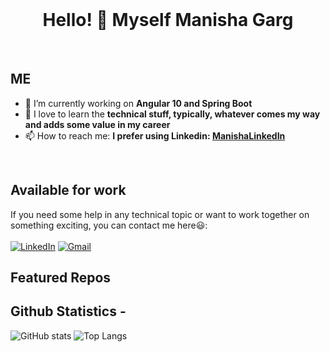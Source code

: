 <br>
<h1 align="center">Hello! 👋 Myself Manisha Garg </h1>

<p aligh="left"></p>

<br>


## ME

- 🔭 I’m currently working on **Angular 10 and Spring Boot**
- 🌱 I love to learn the **technical stuff, typically, whatever comes my way and adds some value in my career**
- 📫 How to reach me: **I prefer using Linkedin: <a href='https://www.linkedin.com/in/gargmanisha2111/'>ManishaLinkedIn</a>**

<br>

## Available for work
If you need some help in any technical topic or want to work together on something exciting, you can contact me here😃:
<br>
<br>
[![LinkedIn](https://img.shields.io/static/v1?style=for-the-badge&logo=linkedin&label=LinkedIn&message=ManishaGarg&color=blue)](https://linkedin.com/in/gargmanisha2111)
[![Gmail](https://img.shields.io/static/v1?style=for-the-badge&logo=gmail&label=Gmail&message=gargmanisha2111@gmail.com&color=red)](mailto:gargmanisha2111@gmail.com)


## Featured Repos
<!---
![CUCTF](https://github-readme-stats.vercel.app/api/pin/?username=gargmanisha2111&repo=CUCTF&theme=vue-dark)
![SubDemon (subdemon enum tool)](https://github-readme-stats.vercel.app/api/pin/?username=gargmanisha2111&repo=subdemon&theme=vue-dark)
![Network Asset Discovery tool](https://github-readme-stats.vercel.app/api/pin/?username=gargmanisha2111&repo=asset-discovery-tool&theme=vue-dark)
![Tailgate Detection System](https://github-readme-stats.vercel.app/api/pin/?username=gargmanisha2111&repo=tailgating-detection-system&theme=vue-dark)
![name related to repository](same line with my username &repo=repositoryname)
--->

## Github Statistics -

![GitHub stats](https://github-readme-stats.vercel.app/api?username=GargManisha&show_icons=true&theme=vue-dark&count_private=true)
![Top Langs](https://github-readme-stats.vercel.app/api/top-langs/?username=GargManisha&count_private=true&theme=vue-dark&layout=compact)
